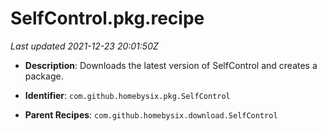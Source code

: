 # SelfControl.pkg.recipe

_Last updated 2021-12-23 20:01:50Z_

- **Description**: Downloads the latest version of SelfControl and creates a package.

- **Identifier**: `com.github.homebysix.pkg.SelfControl`

- **Parent Recipes**: `com.github.homebysix.download.SelfControl`
